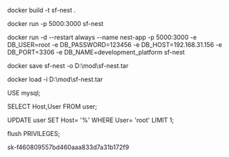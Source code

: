 docker build -t sf-nest .   

docker run -p 5000:3000 sf-nest

docker run -d --restart always --name nest-app -p 5000:3000 -e DB_USER=root -e DB_PASSWORD=123456 -e DB_HOST=192.168.31.156 -e DB_PORT=3306 -e DB_NAME=development_platform sf-nest

docker save sf-nest -o D:\mod\sf-nest.tar 

docker load -i D:\mod\sf-nest.tar 


USE mysql;

SELECT Host,User FROM user;

UPDATE user SET Host= '%' WHERE User= 'root' LIMIT 1;

flush PRIVILEGES;

sk-f460809557bd460aaa833d7a31b172f9